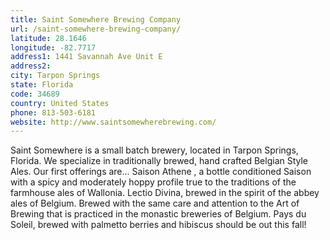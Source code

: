 ```yaml
---
title: Saint Somewhere Brewing Company
url: /saint-somewhere-brewing-company/
latitude: 28.1646
longitude: -82.7717
address1: 1441 Savannah Ave Unit E
address2: 
city: Tarpon Springs
state: Florida
code: 34689
country: United States
phone: 813-503-6181
website: http://www.saintsomewherebrewing.com/
---
```

Saint Somewhere is a small batch brewery, located in Tarpon Springs, Florida. We specialize in traditionally brewed, hand crafted Belgian Style Ales. Our first offerings are... Saison Athene , a bottle conditioned Saison with a spicy and moderately hoppy profile true to the traditions of the farmhouse ales of Wallonia. Lectio Divina,  brewed in the spirit of the abbey ales of Belgium. Brewed with the same care and attention to the Art of Brewing that is practiced in the monastic breweries of Belgium. Pays du Soleil, brewed with palmetto berries and hibiscus should be out this fall!
